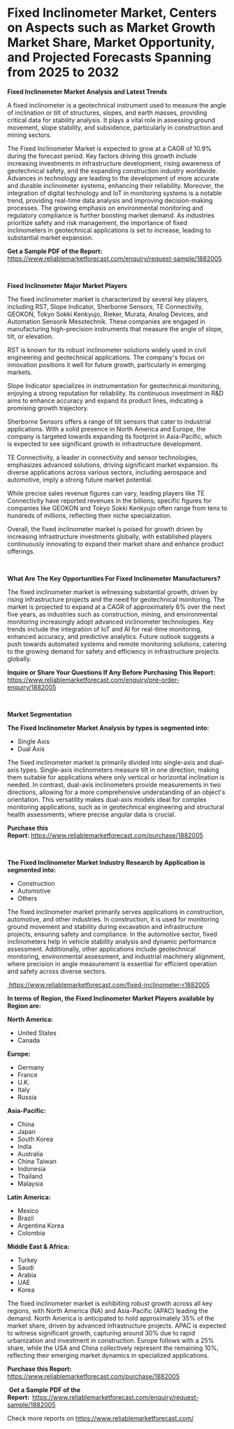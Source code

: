 <p><h1>Fixed Inclinometer Market, Centers on Aspects such as Market Growth Market Share, Market Opportunity, and Projected Forecasts Spanning from 2025 to 2032</h1></p><p><strong>Fixed Inclinometer Market Analysis and Latest Trends</strong></p>
<p><p>A fixed inclinometer is a geotechnical instrument used to measure the angle of inclination or tilt of structures, slopes, and earth masses, providing critical data for stability analysis. It plays a vital role in assessing ground movement, slope stability, and subsidence, particularly in construction and mining sectors.</p><p>The Fixed Inclinometer Market is expected to grow at a CAGR of 10.9% during the forecast period. Key factors driving this growth include increasing investments in infrastructure development, rising awareness of geotechnical safety, and the expanding construction industry worldwide. Advances in technology are leading to the development of more accurate and durable inclinometer systems, enhancing their reliability. Moreover, the integration of digital technology and IoT in monitoring systems is a notable trend, providing real-time data analysis and improving decision-making processes. The growing emphasis on environmental monitoring and regulatory compliance is further boosting market demand. As industries prioritize safety and risk management, the importance of fixed inclinometers in geotechnical applications is set to increase, leading to substantial market expansion.</p></p>
<p><strong>Get a Sample PDF of the Report:&nbsp;</strong> <a href="https://www.reliablemarketforecast.com/enquiry/request-sample/1882005?utm_campaign=2760&utm_medium=2&utm_source=Github&utm_content=ia&utm_term=01032025&utm_id=fixed-inclinometer">https://www.reliablemarketforecast.com/enquiry/request-sample/1882005</a></p>
<p>&nbsp;</p>
<p><strong>Fixed Inclinometer Major Market Players</strong></p>
<p><p>The fixed inclinometer market is characterized by several key players, including RST, Slope Indicator, Sherborne Sensors, TE Connectivity, GEOKON, Tokyo Sokki Kenkyujo, Rieker, Murata, Analog Devices, and Automation Sensorik Messtechnik. These companies are engaged in manufacturing high-precision instruments that measure the angle of slope, tilt, or elevation.</p><p>RST is known for its robust inclinometer solutions widely used in civil engineering and geotechnical applications. The company's focus on innovation positions it well for future growth, particularly in emerging markets.</p><p>Slope Indicator specializes in instrumentation for geotechnical monitoring, enjoying a strong reputation for reliability. Its continuous investment in R&D aims to enhance accuracy and expand its product lines, indicating a promising growth trajectory.</p><p>Sherborne Sensors offers a range of tilt sensors that cater to industrial applications. With a solid presence in North America and Europe, the company is targeted towards expanding its footprint in Asia-Pacific, which is expected to see significant growth in infrastructure development.</p><p>TE Connectivity, a leader in connectivity and sensor technologies, emphasizes advanced solutions, driving significant market expansion. Its diverse applications across various sectors, including aerospace and automotive, imply a strong future market potential.</p><p>While precise sales revenue figures can vary, leading players like TE Connectivity have reported revenues in the billions; specific figures for companies like GEOKON and Tokyo Sokki Kenkyujo often range from tens to hundreds of millions, reflecting their niche specialization.</p><p>Overall, the fixed inclinometer market is poised for growth driven by increasing infrastructure investments globally, with established players continuously innovating to expand their market share and enhance product offerings.</p></p>
<p>&nbsp;</p>
<p><strong>What Are The Key Opportunities For Fixed Inclinometer Manufacturers?</strong></p>
<p><p>The fixed inclinometer market is witnessing substantial growth, driven by rising infrastructure projects and the need for geotechnical monitoring. The market is projected to expand at a CAGR of approximately 6% over the next five years, as industries such as construction, mining, and environmental monitoring increasingly adopt advanced inclinometer technologies. Key trends include the integration of IoT and AI for real-time monitoring, enhanced accuracy, and predictive analytics. Future outlook suggests a push towards automated systems and remote monitoring solutions, catering to the growing demand for safety and efficiency in infrastructure projects globally.</p></p>
<p><strong>Inquire or Share Your Questions If Any Before Purchasing This Report:</strong> <a href="https://www.reliablemarketforecast.com/enquiry/pre-order-enquiry/1882005?utm_campaign=2760&utm_medium=2&utm_source=Github&utm_content=ia&utm_term=01032025&utm_id=fixed-inclinometer">https://www.reliablemarketforecast.com/enquiry/pre-order-enquiry/1882005</a></p>
<p>&nbsp;</p>
<p><strong>Market Segmentation</strong></p>
<p><strong>The Fixed Inclinometer Market Analysis by types is segmented into:</strong></p>
<p><ul><li>Single Axis</li><li>Dual Axis</li></ul></p>
<p><p>The fixed inclinometer market is primarily divided into single-axis and dual-axis types. Single-axis inclinometers measure tilt in one direction, making them suitable for applications where only vertical or horizontal inclination is needed. In contrast, dual-axis inclinometers provide measurements in two directions, allowing for a more comprehensive understanding of an object's orientation. This versatility makes dual-axis models ideal for complex monitoring applications, such as in geotechnical engineering and structural health assessments, where precise angular data is crucial.</p></p>
<p><strong>Purchase this Report:&nbsp;</strong><a href="https://www.reliablemarketforecast.com/purchase/1882005?utm_campaign=2760&utm_medium=2&utm_source=Github&utm_content=ia&utm_term=01032025&utm_id=fixed-inclinometer">https://www.reliablemarketforecast.com/purchase/1882005</a></p>
<p>&nbsp;</p>
<p><strong>The Fixed Inclinometer Market Industry Research by Application is segmented into:</strong></p>
<p><ul><li>Construction</li><li>Automotive</li><li>Others</li></ul></p>
<p><p>The fixed inclinometer market primarily serves applications in construction, automotive, and other industries. In construction, it is used for monitoring ground movement and stability during excavation and infrastructure projects, ensuring safety and compliance. In the automotive sector, fixed inclinometers help in vehicle stability analysis and dynamic performance assessment. Additionally, other applications include geotechnical monitoring, environmental assessment, and industrial machinery alignment, where precision in angle measurement is essential for efficient operation and safety across diverse sectors.</p></p>
<p><a href="https://www.reliablemarketforecast.com/fixed-inclinometer-r1882005?utm_campaign=2760&utm_medium=2&utm_source=Github&utm_content=ia&utm_term=01032025&utm_id=fixed-inclinometer">&nbsp;https://www.reliablemarketforecast.com/fixed-inclinometer-r1882005</a></p>
<p><strong>In terms of Region, the Fixed Inclinometer Market Players available by Region are:</strong></p>
<p>
    <p> <strong> North America: </strong>
        <ul>
            <li>United States</li>
            <li>Canada</li>
        </ul>
        </p> 
    <p> <strong> Europe: </strong>
        <ul>
            <li>Germany</li>
            <li>France</li>
            <li>U.K.</li>
            <li>Italy</li>
            <li>Russia</li>
        </ul>
        </p> 
    <p> <strong> Asia-Pacific: </strong>
        <ul>
            <li>China</li>
            <li>Japan</li>
            <li>South Korea</li>
            <li>India</li>
            <li>Australia</li>
            <li>China Taiwan</li>
            <li>Indonesia</li>
            <li>Thailand</li>
            <li>Malaysia</li>
        </ul>
        </p> 
    <p> <strong> Latin America: </strong>
        <ul>
            <li>Mexico</li>
            <li>Brazil</li>
            <li>Argentina Korea</li>
            <li>Colombia</li>
        </ul>
        </p> 
    <p> <strong> Middle East & Africa: </strong>
        <ul>
            <li>Turkey</li>
            <li>Saudi</li>
            <li>Arabia</li>
            <li>UAE</li>
            <li>Korea</li>
        </ul>
    </p>
    </p>
<p><p>The fixed inclinometer market is exhibiting robust growth across all key regions, with North America (NA) and Asia-Pacific (APAC) leading the demand. North America is anticipated to hold approximately 35% of the market share, driven by advanced infrastructure projects. APAC is expected to witness significant growth, capturing around 30% due to rapid urbanization and investment in construction. Europe follows with a 25% share, while the USA and China collectively represent the remaining 10%, reflecting their emerging market dynamics in specialized applications.</p></p>
<p><strong>Purchase this Report: </strong><a href="https://www.reliablemarketforecast.com/purchase/1882005?utm_campaign=2760&utm_medium=2&utm_source=Github&utm_content=ia&utm_term=01032025&utm_id=fixed-inclinometer">https://www.reliablemarketforecast.com/purchase/1882005</a></p>
<p>&nbsp;<strong>Get a Sample PDF of the Report:&nbsp;&nbsp;</strong><a href="https://www.reliablemarketforecast.com/enquiry/request-sample/1882005?utm_campaign=2760&utm_medium=2&utm_source=Github&utm_content=ia&utm_term=01032025&utm_id=fixed-inclinometer">https://www.reliablemarketforecast.com/enquiry/request-sample/1882005</a></p>
<p><strong></strong></p>
<p>Check more reports on <a href="https://www.reliablemarketforecast.com/?utm_campaign=2760&utm_medium=2&utm_source=Github&utm_content=ia&utm_term=01032025&utm_id=fixed-inclinometer">https://www.reliablemarketforecast.com/</a></p>